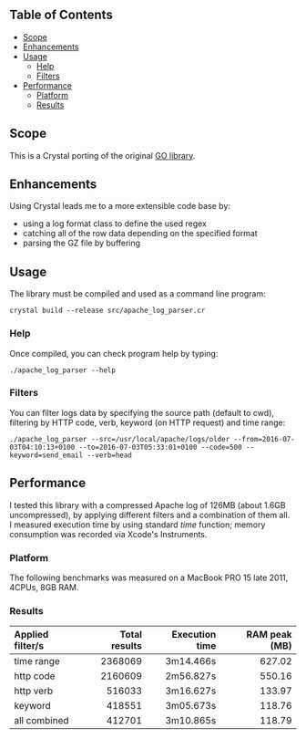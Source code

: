 ## Table of Contents
* [Scope](#scope)
* [Enhancements](#enhancements)
* [Usage](#usage)
  * [Help](#help)
  * [Filters](#filters)
* [Performance](#performance)
  * [Platform](#platform)
  * [Results](#results)

## Scope
This is a Crystal porting of the original [GO library](https://github.com/costajob/apache-log-parser).

## Enhancements
Using Crystal leads me to a more extensible code base by:
* using a log format class to define the used regex
* catching all of the row data depending on the specified format
* parsing the GZ file by buffering

## Usage
The library must be compiled and used as a command line program:

```
crystal build --release src/apache_log_parser.cr
```

### Help
Once compiled, you can check program help by typing:

```
./apache_log_parser --help
```

### Filters
You can filter logs data by specifying the source path (default to cwd), filtering by HTTP code, verb, keyword (on HTTP request) and time range:

```
./apache_log_parser --src=/usr/local/apache/logs/older --from=2016-07-03T04:10:13+0100 --to=2016-07-03T05:33:01+0100 --code=500 --keyword=send_email --verb=head
``` 

## Performance
I tested this library with a compressed Apache log of 126MB (about 1.6GB uncompressed), by applying different filters and a combination of them all.  
I measured execution time by using standard *time* function; memory consumption was recorded via Xcode's Instruments.

### Platform
The following benchmarks was measured on a MacBook PRO 15 late 2011, 4CPUs, 8GB RAM.

### Results

|  Applied filter/s      | Total results      | Execution time     |   RAM peak (MB) |
| :--------------------- | -----------------: | -----------------: |---------------: |
| time range             |           2368069  |         3m14.466s  |         627.02  |
| http code              |           2160609  |         2m56.827s  |         550.16  |
| http verb              |            516033  |         3m16.627s  |         133.97  |
| keyword                |            418551  |         3m05.673s  |         118.76  |
| all combined           |            412701  |         3m10.865s  |         118.79  |
